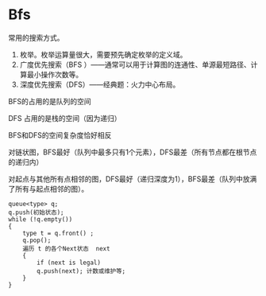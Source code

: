 # Bfs

常用的搜索方式。

1. 枚举。枚举运算量很大，需要预先确定枚举的定义域。
2. 广度优先搜索（BFS ）——通常可以用于计算图的连通性、单源最短路径、计算最小操作次数等。
3. 深度优先搜索（DFS）——经典题：火力中心布局。

BFS的占用的是队列的空间

DFS 占用的是栈的空间（因为递归）

BFS和DFS的空间复杂度恰好相反

对链状图，BFS最好（队列中最多只有1个元素），DFS最差（所有节点都在根节点的递归内）

对起点与其他所有点相邻的图，DFS最好（递归深度为1），BFS最差（队列中放满了所有与起点相邻的图）。





```text
queue<type> q;
q.push(初始状态);
while (!q.empty())
{
    type t = q.front() ;
    q.pop();
    遍历 t 的各个Next状态  next
    {
        if (next is legal)
        q.push(next); 计数或维护等;
    }
}
```

